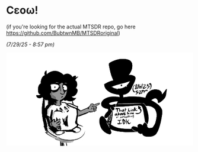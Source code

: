 # Cεoω!

(if you're looking for the actual MTSDR repo, go here https://github.com/BubtwnMB/MTSDRoriginal)

*(7/29/25 - 8:57 pm)*

![\[XE\]](https://github.com/BubtwnMB/MTSDR/blob/main/youwillseeme.png)
